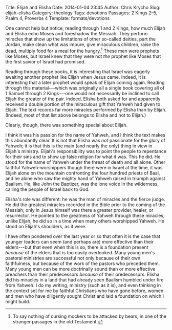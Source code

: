 Title: Elijah and Elisha
Date: 2014-01-04 23:45
Author: Chris Krycho
Slug: elijah-elisha
Category: theology
Tags: devotions
Passages: 2 Kings 2–5, Psalm 4, Proverbs 4
Template: formats/devotions

One cannot help but notice, reading through 1 and 2 Kings, how much Elijah and Elisha echo Moses and foreshadow the Messiah. They perform miracles that show up the limitations of other so-called deities, part the Jordan, make clean what was impure, give miraculous children, raise the dead, multiply food for a meal for the hungry.[^bears] These men were prophets like Moses, but Israel knew that they were not *the* prophet like Moses that the first savior of Israel had promised.

[^bears]: To say nothing of cursing mockers to be attacked by bears, in one of the stranger passages in the old Testament.

Reading through these books, it is interesting that Israel was eagerly awaiting another prophet like Elijah when Jesus came. Indeed, it is interesting that a later prophet would speak of Elijah coming again. Reading through this material---which was originally all a single book covering all of 1 Samuel through 2 Kings---one would not necessarily be inclined to call Elijah the greater of the pair. Indeed, Elisha both asked for and apparently received a double portion of the miraculous gift that Yahweh had given to Elijah. The text records far more miracles performed by Elisha than by Elijah. (Indeed, most of that list above belongs to Elisha and not to Elijah.)

Clearly, though, there was something special about Elijah.

I think it was his passion for the name of Yahweh, and I think the text makes this abundantly clear. It is not that Elisha was *not* passionate for the glory of Yahweh; it is that this is the main (and nearly the only) thing in view in Elijah's ministry. Elijah's responsibility was to point the people to repentance for their sins and to show up false religion for what it was. This he did. He stood for the name of Yahweh under the threat of death and all alone. Other faithful Yahweh-worshippers though there were in Israel at the time, it was Elijah alone on the mountain confronting the four hundred priests of Baal, and he alone who saw the mighty hand of Yahweh raised in triumph against Baalism. He, like John the Baptizer, was the lone voice in the wilderness, calling the people of Israel back to God.

Elisha's role was different: he was the man of miracles and the fierce judge. He did the greatest miracles recorded in the Bible prior to the coming of the Messiah; only in Jesus himself was there a greater provider, healer, or resurrector. He pointed to the greatness of Yahweh through these miracles; unlike Elijah, he did so in a time when many others worshipped Yahweh. He stood on Elijah's shoulders, as it were.

I have often pondered over the last year or so that often it is the case that younger leaders can seem (and perhaps are) more effective than their elders---but that even when this is so, there is a foundation present *because* of the elders that is too easily overlooked. Many young men's pastoral ministries are successful not only because of their own faithfulness, but because of the work of the pastors who preceded them. Many young men can be more doctrinally sound than or more effective preachers than their predecessors *because* of their predecessors. Elisha did his miracles in a land that had already seen Baalism humbled under fire from Yahweh. I do my writing, ministry (such as it is), and even thinking in the context set for me by faithful Christians who have gone before, women and men who have diligently sought Christ and laid a foundation on which I might build.